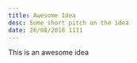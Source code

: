 ```yaml
---
title: Awesome Idea
desc: Some short pitch on the idea
date: 26/08/2016 1111
---
```


This is an awesome idea
